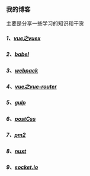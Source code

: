 ### 我的博客
主要是分享一些学习的知识和干货

##### 1、[vue之vuex](https://github.com/lzccheng/MyBlog/blob/master/vue%E4%B9%8Bvuex.md)
##### 2、[babel](https://github.com/lzccheng/MyBlog/blob/master/babel.md)
##### 3、[webpack](https://github.com/lzccheng/MyBlog/blob/master/webpack.md)
##### 4、[vue之vue-router](https://github.com/lzccheng/MyBlog/blob/master/vue-router.md)
##### 5、[gulp](https://github.com/lzccheng/MyBlog/blob/master/gulp.md)
##### 6、[postCss](https://github.com/lzccheng/MyBlog/blob/master/postcss.md)
##### 7、[pm2](https://github.com/lzccheng/MyBlog/blob/master/postcss.md)
##### 8、[nuxt](https://github.com/lzccheng/MyBlog/blob/master/nuxt.md)
##### 9、[socket.io](https://github.com/lzccheng/MyBlog/blob/master/socket.io.md)